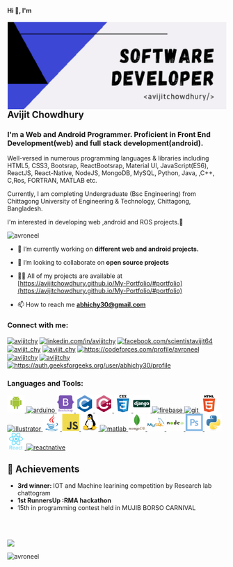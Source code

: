 <h4 align="left">Hi 👋, I'm </h4><img width="550" align="right" src="images/Software developer.png"></a>
<h2 align="left">Avijit Chowdhury</h2>
<h3 align="left">I'm a Web and Android Programmer. Proficient in Front End Development(web) and full stack development(android).</h3>
<p> Well-versed in numerous programming languages & libraries including HTML5, CSS3, Bootsrap, ReactBootsrap, Material UI, JavaScript(ES6), ReactJS, React-Native, NodeJS, MongoDB, MySQL, Python, Java, ,C++, C,Ros, FORTRAN, MATLAB etc.</p><p> Currently, I am completing Undergraduate (Bsc Engineering) from Chittagong University of Engineering & Technology, Chittagong, Bangladesh.</p><p> I'm interested in developing web ,android and ROS projects.🤖</p>

<p align="left"> <img src="https://komarev.com/ghpvc/?username=avroneel&label=Profile%20views&color=0e75b6&style=flat" alt="avroneel" /> </p>

- 🔭 I’m currently working on **different web and android projects.**

- 👯 I’m looking to collaborate on **open source projects**

- 👨‍💻 All of my projects are available at [https://avijitchowdhury.github.io/My-Portfolio/#portfolio](https://avijitchowdhury.github.io/My-Portfolio/#portfolio)

- 📫 How to reach me **abhichy30@gmail.com**

<h3 align="left">Connect with me:</h3>
<p align="left">
<a href="https://twitter.com/avijitchy" target="blank"><img align="center" src="https://raw.githubusercontent.com/rahuldkjain/github-profile-readme-generator/master/src/images/icons/Social/twitter.svg" alt="avijitchy" height="30" width="40" /></a>
<a href="https://linkedin.com/in/linkedin.com/in/avijitchy" target="blank"><img align="center" src="https://raw.githubusercontent.com/rahuldkjain/github-profile-readme-generator/master/src/images/icons/Social/linked-in-alt.svg" alt="linkedin.com/in/avijitchy" height="30" width="40" /></a>
<a href="https://fb.com/facebook.com/scientistavijit64" target="blank"><img align="center" src="https://raw.githubusercontent.com/rahuldkjain/github-profile-readme-generator/master/src/images/icons/Social/facebook.svg" alt="facebook.com/scientistavijit64" height="30" width="40" /></a>
<a href="https://www.codechef.com/users/avijit_chy" target="blank"><img align="center" src="https://cdn.jsdelivr.net/npm/simple-icons@3.1.0/icons/codechef.svg" alt="avijit_chy" height="30" width="40" /></a>
<a href="https://www.codechef.com/users/avijit_chy" target="blank"><img align="center" src="https://raw.githubusercontent.com/rahuldkjain/github-profile-readme-generator/master/src/images/icons/Social/hackerrank.svg" alt="avijit_chy" height="30" width="40" /></a>
<a href="https://codeforces.com/profile/avroneel" target="blank"><img align="center" src="https://cdn.jsdelivr.net/npm/simple-icons@3.0.1/icons/codeforces.svg" alt="https://codeforces.com/profile/avroneel" height="30" width="40" /></a>
<a href="https://www.leetcode.com/avijitchy" target="blank"><img align="center" src="https://raw.githubusercontent.com/rahuldkjain/github-profile-readme-generator/master/src/images/icons/Social/leet-code.svg" alt="avijitchy" height="30" width="40" /></a>
<a href="https://www.hackerearth.com/avijitchy" target="blank"><img align="center" src="https://raw.githubusercontent.com/rahuldkjain/github-profile-readme-generator/master/src/images/icons/Social/hackerearth.svg" alt="avijitchy" height="30" width="40" /></a>
<a href="https://auth.geeksforgeeks.org/user/https://auth.geeksforgeeks.org/user/abhichy30/profile" target="blank"><img align="center" src="https://raw.githubusercontent.com/rahuldkjain/github-profile-readme-generator/master/src/images/icons/Social/geeks-for-geeks.svg" alt="https://auth.geeksforgeeks.org/user/abhichy30/profile" height="30" width="40" /></a>
</p>

<h3 align="left">Languages and Tools:</h3>
<p align="left"> <a href="https://developer.android.com" target="_blank"> <img src="https://raw.githubusercontent.com/devicons/devicon/master/icons/android/android-original-wordmark.svg" alt="android" width="40" height="40"/> </a> <a href="https://www.arduino.cc/" target="_blank"> <img src="https://cdn.worldvectorlogo.com/logos/arduino-1.svg" alt="arduino" width="40" height="40"/> </a> <a href="https://getbootstrap.com" target="_blank"> <img src="https://raw.githubusercontent.com/devicons/devicon/master/icons/bootstrap/bootstrap-plain-wordmark.svg" alt="bootstrap" width="40" height="40"/> </a> <a href="https://www.cprogramming.com/" target="_blank"> <img src="https://raw.githubusercontent.com/devicons/devicon/master/icons/c/c-original.svg" alt="c" width="40" height="40"/> </a> <a href="https://www.w3schools.com/cpp/" target="_blank"> <img src="https://raw.githubusercontent.com/devicons/devicon/master/icons/cplusplus/cplusplus-original.svg" alt="cplusplus" width="40" height="40"/> </a> <a href="https://www.w3schools.com/css/" target="_blank"> <img src="https://raw.githubusercontent.com/devicons/devicon/master/icons/css3/css3-original-wordmark.svg" alt="css3" width="40" height="40"/> </a> <a href="https://www.djangoproject.com/" target="_blank"> <img src="https://raw.githubusercontent.com/devicons/devicon/master/icons/django/django-original.svg" alt="django" width="40" height="40"/> </a> <a href="https://firebase.google.com/" target="_blank"> <img src="https://www.vectorlogo.zone/logos/firebase/firebase-icon.svg" alt="firebase" width="40" height="40"/> </a> <a href="https://git-scm.com/" target="_blank"> <img src="https://www.vectorlogo.zone/logos/git-scm/git-scm-icon.svg" alt="git" width="40" height="40"/> </a> <a href="https://www.w3.org/html/" target="_blank"> <img src="https://raw.githubusercontent.com/devicons/devicon/master/icons/html5/html5-original-wordmark.svg" alt="html5" width="40" height="40"/> </a> <a href="https://www.adobe.com/in/products/illustrator.html" target="_blank"> <img src="https://www.vectorlogo.zone/logos/adobe_illustrator/adobe_illustrator-icon.svg" alt="illustrator" width="40" height="40"/> </a> <a href="https://www.java.com" target="_blank"> <img src="https://raw.githubusercontent.com/devicons/devicon/master/icons/java/java-original.svg" alt="java" width="40" height="40"/> </a> <a href="https://developer.mozilla.org/en-US/docs/Web/JavaScript" target="_blank"> <img src="https://raw.githubusercontent.com/devicons/devicon/master/icons/javascript/javascript-original.svg" alt="javascript" width="40" height="40"/> </a> <a href="https://www.linux.org/" target="_blank"> <img src="https://raw.githubusercontent.com/devicons/devicon/master/icons/linux/linux-original.svg" alt="linux" width="40" height="40"/> </a> <a href="https://www.mathworks.com/" target="_blank"> <img src="https://upload.wikimedia.org/wikipedia/commons/2/21/Matlab_Logo.png" alt="matlab" width="40" height="40"/> </a> <a href="https://www.mongodb.com/" target="_blank"> <img src="https://raw.githubusercontent.com/devicons/devicon/master/icons/mongodb/mongodb-original-wordmark.svg" alt="mongodb" width="40" height="40"/> </a> <a href="https://www.mysql.com/" target="_blank"> <img src="https://raw.githubusercontent.com/devicons/devicon/master/icons/mysql/mysql-original-wordmark.svg" alt="mysql" width="40" height="40"/> </a> <a href="https://nodejs.org" target="_blank"> <img src="https://raw.githubusercontent.com/devicons/devicon/master/icons/nodejs/nodejs-original-wordmark.svg" alt="nodejs" width="40" height="40"/> </a> <a href="https://www.photoshop.com/en" target="_blank"> <img src="https://raw.githubusercontent.com/devicons/devicon/master/icons/photoshop/photoshop-line.svg" alt="photoshop" width="40" height="40"/> </a> <a href="https://www.python.org" target="_blank"> <img src="https://raw.githubusercontent.com/devicons/devicon/master/icons/python/python-original.svg" alt="python" width="40" height="40"/> </a> <a href="https://reactjs.org/" target="_blank"> <img src="https://raw.githubusercontent.com/devicons/devicon/master/icons/react/react-original-wordmark.svg" alt="react" width="40" height="40"/> </a> <a href="https://reactnative.dev/" target="_blank"> <img src="https://reactnative.dev/img/header_logo.svg" alt="reactnative" width="40" height="40"/> </a> </p>

## :tada: Achievements

<ul>
  <li>
     <b>3rd winner: </b> IOT and Machine learining competition by Research lab chattogram
   </li>
  <li>
    <b>1st RunnersUp :RMA hackathon</b>
  </li>
  <li>
    15th in programming contest held in MUJIB BORSO CARNIVAL
  </li> 

</ul>
<br>

<!-- <p style="background-color:black"><img align="left" src="https://github-readme-stats.vercel.app/api/top-langs?username=avroneel&show_icons=true&locale=en&layout=compact" alt="avroneel" /></p> -->
<br>
<!-- 
<p>&nbsp;<img align="center" src="https://github-readme-stats.vercel.app/api?username=avroneel&show_icons=true&locale=en" alt="avroneel" /></p> -->

<p align="left">
  <a href="https://github.com/harunurrashid97"> <img align="center" src="https://github-readme-stats.anuraghazra1.vercel.app/api/top-langs/?username=avroneel&layout=compact&theme=radical" />
</a>
</p>

<p align="left"> <img src="https://github-readme-stats.vercel.app/api?username=avroneel&theme=synthwave&show_icons=true" alt="avroneel" /> </h1>





